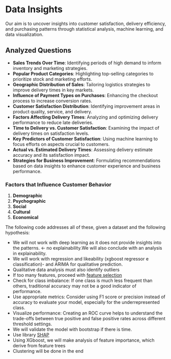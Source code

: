 # Data Insights 
Our aim is to uncover insights into customer satisfaction, delivery efficiency, and purchasing patterns through statistical analysis, machine learning, and data visualization.

## Analyzed Questions
- **Sales Trends Over Time**: Identifying periods of high demand to inform inventory and marketing strategies.
- **Popular Product Categories**: Highlighting top-selling categories to prioritize stock and marketing efforts.
- **Geographic Distribution of Sales**: Tailoring logistics strategies to improve delivery times in key markets.
- **Influence of Payment Types on Purchases**: Enhancing the checkout process to increase conversion rates.
- **Customer Satisfaction Distribution**: Identifying improvement areas in product quality, service, and delivery.
- **Factors Affecting Delivery Times**: Analyzing and optimizing delivery performance to reduce late deliveries.
- **Time to Delivery vs. Customer Satisfaction**: Examining the impact of delivery times on satisfaction levels.
- **Key Predictors of Customer Satisfaction**: Using machine learning to focus efforts on aspects crucial to customers.
- **Actual vs. Estimated Delivery Times**: Assessing delivery estimate accuracy and its satisfaction impact.
- **Strategies for Business Improvement**: Formulating recommendations based on data insights to enhance customer experience and business performance.

### Factors that Influence Customer Behavior
1. **Demographic**
2. **Psychographic**
3. **Social**
4. **Cultural**
5. **Economical**

The following code addresses all of these, given a dataset and the following hypothesis: 

- We will not work with deep learning as it does not provide insights into the patterns. <- no explainability.We will also conclude with an analysis in explainability. 
- We will work with regression and likeability (⁠xgboost regressor e classification)- and ARIMA for qualitative prediction.
- Qualitative data analysis must also identify outliers 
- If too many features, proceed with [feature selection](https://machinelearningmastery.com/feature-selection-with-real-and-categorical-data/)
- Check for class imbalance: If one class is much less frequent than others, traditional accuracy may not be a good indicator of performance.
- Use appropriate metrics: Consider using F1 score or precision instead of accuracy to evaluate your model, especially for the underrepresented class.
- Visualize performance: Creating an ROC curve helps to understand the trade-offs between true positive and false positive rates across different threshold settings. 
- We will validate the model with bootstrap if there is time. 
- Use library [SHAP](https://shap.readthedocs.io/en/latest/index.html) 
- Using XGboost, we will make analysis of feature importance, which derive from feature trees
- Clustering will be done in the end



